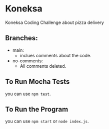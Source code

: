 # Koneksa
Koneksa Coding Challenge about pizza delivery

## Branches:
- main:
  - inclues comments about the code.
- no-comments:
  - All comments deleted.


## To Run Mocha Tests
you can use `npm test`.

## To Run the Program
you can use `npm start` or `node index.js`.